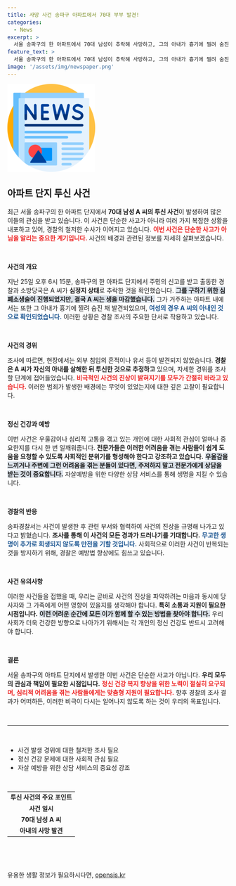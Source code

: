 ```yaml
---
title: 사망 사건 송파구 아파트에서 70대 부부 발견!
categories:
  - News
excerpt: >
  서울 송파구의 한 아파트에서 70대 남성이 추락해 사망하고, 그의 아내가 흉기에 찔려 숨진 채 발견되는 충격적인 사건이 발생했다. 경찰은 남성이 아내를 살해한 뒤 투신한 것으로 보고 수사 중이다.
feature_text: >
  서울 송파구의 한 아파트에서 70대 남성이 추락해 사망하고, 그의 아내가 흉기에 찔려 숨진 채 발견되는 충격적인 사건이 발생했다. 경찰은 남성이 아내를 살해한 뒤 투신한 것으로 보고 수사 중이다.
image: '/assets/img/newspaper.png'
---
```


<p><img src="/assets/img/newspaper.png" alt="kimp 속보" /></p>

<h2 data-ke-size="size26">아파트 단지 투신 사건</h2>

<p data-ke-size="size16">최근 서울 송파구의 한 아파트 단지에서 <b>70대 남성 A 씨의 투신 사건</b>이 발생하여 많은 이들의 관심을 받고 있습니다. 이 사건은 단순한 사고가 아니라 여러 가지 복잡한 상황을 내포하고 있어, 경찰의 철저한 수사가 이어지고 있습니다. <b><span style="color: #ee2323;">이번 사건은 단순한 사고가 아님을 알리는 중요한 계기입니다.</span></b> 사건의 배경과 관련된 정보를 자세히 살펴보겠습니다.</p>

<p data-ke-size="size16">&nbsp;</p>

<p><b>사건의 개요</b></p>

<p data-ke-size="size16">지난 25일 오후 6시 15분, 송파구의 한 아파트 단지에서 주민의 신고를 받고 출동한 경찰과 소방당국은 A 씨가 <b>심정지 상태</b>로 추락한 것을 확인했습니다. <b><span style="background-color: #21538527;">그를 구하기 위한 심폐소생술이 진행되었지만, 결국 A 씨는 생을 마감했습니다.</span></b> 그가 거주하는 아파트 내에서는 또한 그 아내가 흉기에 찔려 숨진 채 발견되었으며, <b><span style="color: #1a5490;">여성의 경우 A 씨의 아내인 것으로 확인되었습니다.</span></b> 이러한 상황은 경찰 조사의 주요한 단서로 작용하고 있습니다.</p>

<p data-ke-size="size16">&nbsp;</p>

<p><b>사건의 경위</b></p>

<p data-ke-size="size16">조사에 따르면, 현장에서는 외부 침입의 흔적이나 유서 등이 발견되지 않았습니다. <b>경찰은 A 씨가 자신의 아내를 살해한 뒤 투신한 것으로 추정하고</b> 있으며, 자세한 경위를 조사할 단계에 접어들었습니다. <b><span style="color: #ee2323;">비극적인 사건의 진상이 밝혀지기를 모두가 간절히 바라고 있습니다.</span></b> 이러한 범죄가 발생한 배경에는 무엇이 있었는지에 대한 깊은 고찰이 필요합니다.</p>

<p data-ke-size="size16">&nbsp;</p>

<p><b>정신 건강과 예방</b></p>

<p data-ke-size="size16">이번 사건은 우울감이나 심리적 고통을 겪고 있는 개인에 대한 사회적 관심이 얼마나 중요한지를 다시 한 번 일깨워줍니다. <b>전문가들은 이러한 어려움을 겪는 사람들이 쉽게 도움을 요청할 수 있도록 사회적인 분위기를 형성해야 한다고 강조하고 있습니다.</b> <b><span style="background-color: #21538527;">우울감을 느끼거나 주변에 그런 어려움을 겪는 분들이 있다면, 주저하지 말고 전문가에게 상담을 받는 것이 중요합니다.</span></b> 자살예방을 위한 다양한 상담 서비스를 통해 생명을 지킬 수 있습니다.</p>

<p data-ke-size="size16">&nbsp;</p>

<p><b>경찰의 반응</b></p>

<p data-ke-size="size16">송파경찰서는 사건이 발생한 후 관련 부서와 협력하여 사건의 진상을 규명해 나가고 있다고 밝혔습니다. <b>조사를 통해 이 사건의 모든 경과가 드러나기를 기대합니다.</b> <b><span style="color: #1a5490;">무고한 생명이 추가로 희생되지 않도록 만전을 기할 것입니다.</span></b> 사회적으로 이러한 사건이 반복되는 것을 방지하기 위해, 경찰은 예방법 향상에도 힘쓰고 있습니다.</p>

<p data-ke-size="size16">&nbsp;</p>

<p><b>사건 유의사항</b></p>

<p data-ke-size="size16">이러한 사건들을 접했을 때, 우리는 곧바로 사건의 진상을 파악하려는 마음과 동시에 당사자와 그 가족에게 어떤 영향이 있을지를 생각해야 합니다. <b>특히 소통과 지원이 필요한 시점입니다.</b> <b><span style="background-color: #21538527;">이런 어려운 순간에 모든 이가 함께 할 수 있는 방법을 찾아야 합니다.</span></b> 우리 사회가 더욱 건강한 방향으로 나아가기 위해서는 각 개인의 정신 건강도 반드시 고려해야 합니다.</p>

<p data-ke-size="size16">&nbsp;</p>

<p><b>결론</b></p>

<p data-ke-size="size16">서울 송파구의 아파트 단지에서 발생한 이번 사건은 단순한 사고가 아닙니다. <b>우리 모두의 관심과 책임이 필요한 시점입니다.</b> <b><span style="color: #ee2323;">정신 건강 복지 향상을 위한 노력이 절실히 요구되며, 심리적 어려움을 겪는 사람들에게는 맞춤형 지원이 필요합니다.</span></b> 향후 경찰의 조사 결과가 어떠하든, 이러한 비극이 다시는 일어나지 않도록 하는 것이 우리의 목표입니다.</p>

<p data-ke-size="size16">&nbsp;</p>

<hr>

<p data-ke-size="size16">&nbsp;</p>

<ul>
  <li>사건 발생 경위에 대한 철저한 조사 필요</li>
  <li>정신 건강 문제에 대한 사회적 관심 필요</li>
  <li>자살 예방을 위한 상담 서비스의 중요성 강조</li>
</ul>

<p data-ke-size="size16">&nbsp;</p>

<table>
  <tr>
    <td style="text-align: center; height: 17px;"><b>투신 사건의 주요 포인트</b></td>
  </tr>
  <tr>
    <td style="text-align: center; height: 17px;"><b>사건 일시</b></td>
  </tr>
  <tr>
    <td style="text-align: center; height: 17px;"><b>70대 남성 A 씨</b></td>
  </tr>
  <tr>
    <td style="text-align: center; height: 17px;"><b>아내의 사망 발견</b></td>
  </tr>
</table>

<p data-ke-size="size16">&nbsp;</p>

<p data-ke-size="size16">&nbsp;</p>
유용한 생활 정보가 필요하시다면, <a href="https://opensis.kr" rel="dofollow">opensis.kr</a>


